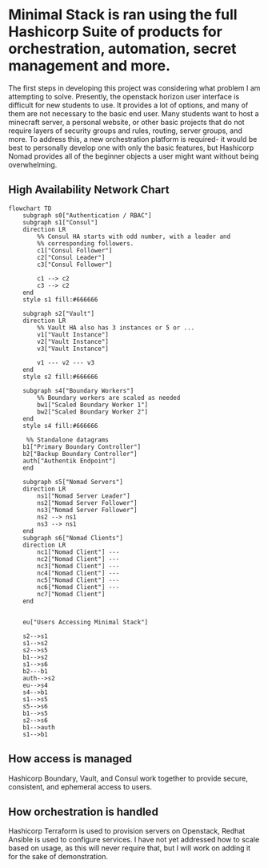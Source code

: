 # Minimal Stack is ran using the full Hashicorp Suite of products for orchestration, automation, secret management and more.
The first steps in developing this project was considering what problem I am attempting to solve. Presently, the openstack horizon user interface is difficult for new students to use. It provides a lot of options, and many of them are not necessary to the basic end user. Many students want to host a minecraft server, a personal website, or other basic projects that do not require layers of security groups and rules, routing, server groups, and more. To address this, a new orchestration platform is required- it would be best to personally develop one with only the basic features, but Hashicorp Nomad provides all of the beginner objects a user might want without being overwhelming.


## High Availability Network Chart
```mermaid
flowchart TD
    subgraph s0["Authentication / RBAC"]
    subgraph s1["Consul"]
    direction LR
        %% Consul HA starts with odd number, with a leader and
        %% corresponding followers.
        c1["Consul Follower"]
        c2["Consul Leader"]
        c3["Consul Follower"]
        
        c1 --> c2
        c3 --> c2
    end
    style s1 fill:#666666

    subgraph s2["Vault"]
    direction LR
        %% Vault HA also has 3 instances or 5 or ...
        v1["Vault Instance"]
        v2["Vault Instance"]
        v3["Vault Instance"]

        v1 --- v2 --- v3
    end
    style s2 fill:#666666

    subgraph s4["Boundary Workers"]
        %% Boundary workers are scaled as needed
        bw1["Scaled Boundary Worker 1"]
        bw2["Scaled Boundary Worker 2"]
    end
    style s4 fill:#666666

     %% Standalone datagrams
    b1["Primary Boundary Controller"]
    b2["Backup Boundary Controller"]
    auth["Authentik Endpoint"]
    end

    subgraph s5["Nomad Servers"]
    direction LR
        ns1["Nomad Server Leader"]
        ns2["Nomad Server Follower"]
        ns3["Nomad Server Follower"]
        ns2 --> ns1
        ns3 --> ns1
    end
    subgraph s6["Nomad Clients"]
    direction LR
        nc1["Nomad Client"] ---
        nc2["Nomad Client"] ---
        nc3["Nomad Client"] ---
        nc4["Nomad Client"] ---
        nc5["Nomad Client"] ---
        nc6["Nomad Client"] ---
        nc7["Nomad Client"]
    end

   
    eu["Users Accessing Minimal Stack"]

    s2-->s1
    s1-->s2
    s2-->s5
    b1-->s2
    s1-->s6
    b2---b1
    auth-->s2
    eu-->s4
    s4-->b1
    s1-->s5
    s5-->s6
    b1-->s5
    s2-->s6
    b1-->auth
    s1-->b1
```

## How access is managed
Hashicorp Boundary, Vault, and Consul work together to provide secure, consistent, and ephemeral access to users. 

## How orchestration is handled
Hashicorp Terraform is used to provision servers on Openstack, Redhat Ansible is used to configure services. I have not yet addressed how to scale based on usage, as this will never require that, but I will work on adding it for the sake of demonstration. 
